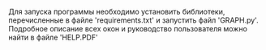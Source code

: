 Для запуска программы необходимо установить библиотеки, перечисленные в файле 'requirements.txt' и запустить файл 'GRAPH.py'. 
Подробное описание всех окон и руководство пользователя можно найти в файле 'HELP.PDF'
